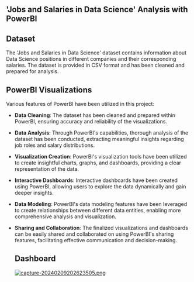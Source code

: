 ## 'Jobs and Salaries in Data Science' Analysis with PowerBI

## Dataset
The 'Jobs and Salaries in Data Science' dataset contains information about Data Science positions in different companies and their corresponding salaries. The dataset is provided in CSV format and has been cleaned and prepared for analysis.

## PowerBI Visualizations
Various features of PowerBI have been utilized in this project:

- **Data Cleaning**: The dataset has been cleaned and prepared within PowerBI, ensuring accuracy and reliability of the visualizations.
- **Data Analysis**: Through PowerBI's capabilities, thorough analysis of the dataset has been conducted, extracting meaningful insights regarding job roles and salary distributions.
- **Visualization Creation**: PowerBI's visualization tools have been utilized to create insightful charts, graphs, and dashboards, providing a clear representation of the data.
- **Interactive Dashboards**: Interactive dashboards have been created using PowerBI, allowing users to explore the data dynamically and gain deeper insights.
- **Data Modeling**: PowerBI's data modeling features have been leveraged to create relationships between different data entities, enabling more comprehensive analysis and visualization.
- **Sharing and Collaboration**: The finalized visualizations and dashboards can be easily shared and collaborated on using PowerBI's sharing features, facilitating effective communication and decision-making.

  ## Dashboard

  [![capture-20240209202623505.png](https://i.postimg.cc/15c9y9Js/capture-20240209202623505.png)](https://postimg.cc/JG0wqCf2)
